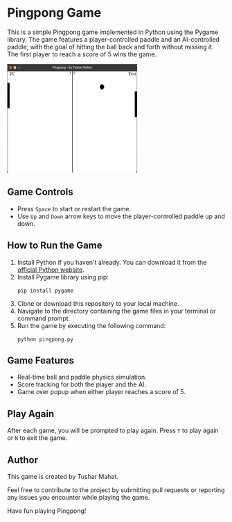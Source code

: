 # Pingpong Game

This is a simple Pingpong game implemented in Python using the Pygame library. The game features a player-controlled paddle and an AI-controlled paddle, with the goal of hitting the ball back and forth without missing it. The first player to reach a score of 5 wins the game.

<img src="demo.gif" alt="Pingpong Game GIF" width="300" height="250">

## Game Controls

- Press `Space` to start or restart the game.
- Use `Up` and `Down` arrow keys to move the player-controlled paddle up and down.

## How to Run the Game

1. Install Python if you haven't already. You can download it from the [official Python website](https://www.python.org/downloads/).
2. Install Pygame library using pip:
   ```
   pip install pygame
   ```
3. Clone or download this repository to your local machine.
4. Navigate to the directory containing the game files in your terminal or command prompt.
5. Run the game by executing the following command:
   ```
   python pingpong.py
   ```

## Game Features

- Real-time ball and paddle physics simulation.
- Score tracking for both the player and the AI.
- Game over popup when either player reaches a score of 5.

## Play Again

After each game, you will be prompted to play again. Press `Y` to play again or `N` to exit the game.

## Author

This game is created by Tushar Mahat.

Feel free to contribute to the project by submitting pull requests or reporting any issues you encounter while playing the game.

Have fun playing Pingpong!
